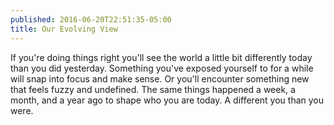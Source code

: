 ```yaml
---
published: 2016-06-20T22:51:35-05:00
title: Our Evolving View
---
```

If you're doing things right you'll see the world a little bit differently today than you did yesterday. Something you've exposed yourself to for a while will snap into focus and make sense. Or you'll encounter something new that feels fuzzy and undefined. The same things happened a week, a month, and a year ago to shape who you are today. A different you than you were.